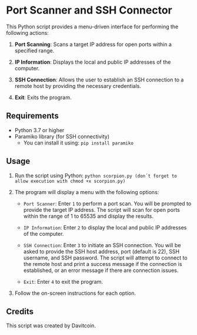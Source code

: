 # Port Scanner and SSH Connector

This Python script provides a menu-driven interface for performing the following actions:

1. **Port Scanning**: Scans a target IP address for open ports within a specified range.

2. **IP Information**: Displays the local and public IP addresses of the computer.

3. **SSH Connection**: Allows the user to establish an SSH connection to a remote host by providing the necessary credentials.

4. **Exit**: Exits the program.

## Requirements
- Python 3.7 or higher
- Paramiko library (for SSH connectivity)
  - You can install it using: `pip install paramiko`

## Usage

1. Run the script using Python: `python scorpion.py (don´t forget to allow execution with chmod +x scorpion.py) `

2. The program will display a menu with the following options:

   - `Port Scanner`: Enter `1` to perform a port scan. You will be prompted to provide the target IP address. The script will scan for open ports within the range of 1 to 65535 and display the results.

   - `IP Information`: Enter `2` to display the local and public IP addresses of the computer.

   - `SSH Connection`: Enter `3` to initiate an SSH connection. You will be asked to provide the SSH host address, port (default is 22), SSH username, and SSH password. The script will attempt to connect to the remote host and print a success message if the connection is established, or an error message if there are connection issues.

   - `Exit`: Enter `4` to exit the program.

3. Follow the on-screen instructions for each option.

## Credits

This script was created by Davitcoin.


